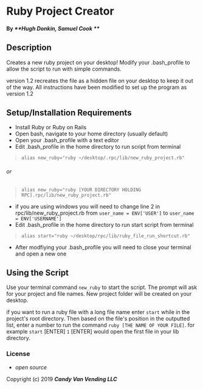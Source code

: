 # Ruby Project Creator


#### By _**Hugh Donkin, Samuel Cook **_

## Description

Creates a new ruby project on your desktop! Modify your .bash_profile to allow the script to run with simple commands.

version 1.2 recreates the file as a hidden file on your desktop to keep it out of the way. All instructions have been modified to set up the program as version 1.2


## Setup/Installation Requirements

* Install Ruby or Ruby on Rails
* Open bash, navigate to your home directory (usually default)
* Open your .bash_profile with a text editor
* Edit .bash_profile in the home directory to run script from terminal
>`alias new_ruby="ruby ~/desktop/.rpc/lib/new_ruby_project.rb"`
###### or
>`alias new_ruby="ruby [YOUR DIRECTORY HOLDING RPC].rpc/lib/new_ruby_project.rb"`
* if you are using windows you will need to change line 2 in rpc/lib/new_ruby_project.rb from `user_name = ENV['USER']` to `user_name = ENV['USERNAME']`
* Edit .bash_profile in the home directory to run start script from terminal
> `alias start="ruby ~/desktop/rpc/lib/ruby_file_run_shortcut.rb"`
* After modfiying your .bash_profile you will need to close your terminal and open a new one

## Using the Script

Use your terminal command `new_ruby` to start the script. The prompt will ask for your project and file names. New project folder will be created on your desktop.

if you want to run a ruby file with a long file name enter `start` while in the project's root directory. Then based on the file's position in the outputted list, enter a number to run the command `ruby [THE NAME OF YOUR FILE]`. for example `start` [ENTER] `1` [ENTER] would open the first file in your lib directory.


### License

* _open source_

Copyright (c) 2019 **_Candy Van Vending LLC_**
